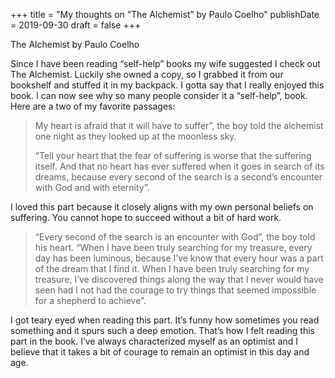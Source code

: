 +++
title = "My thoughts on “The Alchemist” by Paulo Coelho"
publishDate = 2019-09-30
draft = false
+++

The Alchemist by Paulo Coelho

Since I have been reading “self-help” books my wife suggested I check out The Alchemist. Luckily she owned a copy, so I grabbed it from our bookshelf and stuffed it in my backpack. I gotta say that I really enjoyed this book. I can now see why so many people consider it a “self-help”, book. Here are a two of my favorite passages:

> My heart is afraid that it will have to suffer”, the boy told the alchemist one night as they looked up at the moonless sky.
>
> “Tell your heart that the fear of suffering is worse that the suffering itself. And that no heart has ever suffered when it goes in search of its dreams, because every second of the search is a second’s encounter with God and with eternity”.

I loved this part because it closely aligns with my own personal beliefs on suffering. You cannot hope to succeed without a bit of hard work.

> “Every second of the search is an encounter with God”, the boy told his heart. “When I have been truly searching for my treasure, every day has been luminous, because I’ve know that every hour was a part of the dream that I find it. When I have been truly searching for my treasure, I’ve discovered things along the way that I never would have seen had I not had the courage to try things that seemed impossible for a shepherd to achieve”.

I got teary eyed when reading this part. It’s funny how sometimes you read something and it spurs such a deep emotion. That’s how I felt reading this part in the book. I’ve always characterized myself as an optimist and I believe that it takes a bit of courage to remain an optimist in this day and age.
